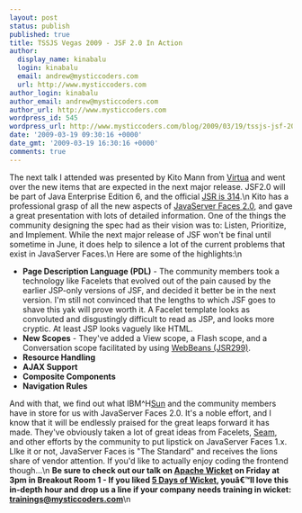 ```yaml
---
layout: post
status: publish
published: true
title: TSSJS Vegas 2009 - JSF 2.0 In Action
author:
  display_name: kinabalu
  login: kinabalu
  email: andrew@mysticcoders.com
  url: http://www.mysticcoders.com
author_login: kinabalu
author_email: andrew@mysticcoders.com
author_url: http://www.mysticcoders.com
wordpress_id: 545
wordpress_url: http://www.mysticcoders.com/blog/2009/03/19/tssjs-jsf-20-in-action/
date: '2009-03-19 09:30:16 +0000'
date_gmt: '2009-03-19 16:30:16 +0000'
comments: true
---
```

The next talk I attended was presented by Kito Mann from <a href="http://www.virtua.com/" title="Virtua, Inc." target="_blank">Virtua</a> and went over the new items that are expected in the next major release. JSF2.0 will be part of Java Enterprise Edition 6, and the official <a href="http://jcp.org/aboutJava/communityprocess/edr/jsr314/" title="JSR314" target="_blank">JSR is 314</a>.\n
Kito has a professional grasp of all the new aspects of <a href="http://jcp.org/en/jsr/detail?id=314" title="JavaServer Faces 2.0" target="_blank">JavaServer Faces 2.0</a>, and gave a great presentation with lots of detailed information. One of the things the community designing the spec had as their vision was to: Listen, Prioritize, and Implement. While the next major release of JSF won't be final until sometime in June, it does help to silence a lot of the current problems that exist in JavaServer Faces.\n
Here are some of the highlights:\n
<ul>
<li><strong>Page Description Language (PDL)</strong> - The community members took a technology like Facelets that evolved out of the pain caused by the earlier JSP-only versions of JSF, and decided it better be in the next version. I'm still not convinced that the lengths to which JSF goes to shave this yak will prove worth it. A Facelet template looks as convoluted and disgustingly difficult to read as JSP, and looks more cryptic. At least JSP looks vaguely like HTML.</li>
<li><strong>New Scopes</strong> - They've added a View scope, a Flash scope, and a Conversation scope facilitated by using <a href="http://jcp.org/en/jsr/detail?id=299" title="JSR299 - WebBeans" target="_blank">WebBeans (JSR299)</a>.</li>
<li><strong>Resource Handling</strong></li>
<li><strong>AJAX Support</strong></li>
<li><strong>Composite Components</strong></li>
<li><strong>Navigation Rules</strong></li>
</ul>
And with that, we find out what IBM^H<a href="http://www.sun.com/" title="Sun Microsystems" target="_blank">Sun</a> and the community members have in store for us with JavaServer Faces 2.0. It's a noble effort, and I know that it will be endlessly praised for the great leaps forward it has made. They've obviously taken a lot of great ideas from Facelets, <a href="http://www.jboss.com/products/seam/" title="Seam" target="_blank">Seam</a>, and other efforts by the community to put lipstick on JavaServer Faces 1.x. LIke it or not, JavaServer Faces is "The Standard" and receives the lions share of vendor attention. If you'd like to actually enjoy coding the frontend though...\n
<strong>Be sure to check out our talk on <a href="http://wicket.apache.org/" title="Apache Wicket" target="_blank">Apache Wicket</a> on Friday at 3pm in Breakout Room 1 - If you liked <a href="http://www.mysticcoders.com/blog/2009/03/09/5-days-of-wicket/" title="5 Days of Wicket" target="_top">5 Days of Wicket</a>, youâ€™ll love this in-depth hour and drop us a line if your company needs training in wicket: <a href="mailto:trainings@mysticcoders.com">trainings@mysticcoders.com</a></strong>\n
